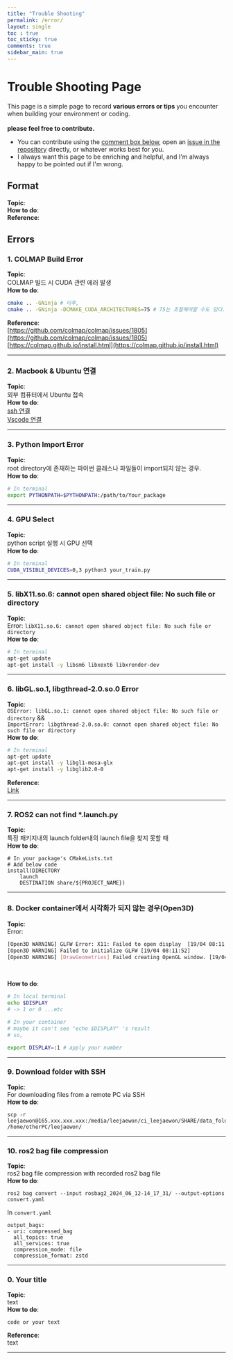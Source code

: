 ```yaml
---
title: "Trouble Shooting"
permalink: /error/
layout: single
toc : true
toc_sticky: true
comments: true
sidebar_main: true
---
```


# Trouble Shooting Page
This page is a simple page to record **various errors or tips** you encounter when building your environment or coding.<br><br>
**please feel free to contribute.**<br>
- You can contribute using the [comment box below](https://lee-jaewon.github.io/error/#:~:text=LinkedIn-,LEAVE%20A%20COMMENT,-FOLLOW%3A), open an [issue in the repository](https://github.com/Lee-JaeWon/Lee-JaeWon.github.io/issues) directly, or whatever works best for you.<br>
- I always want this page to be enriching and helpful, and I'm always happy to be pointed out if I'm wrong.

## Format

**Topic**:<br>
**How to do**:<br>
**Reference**:<br> 

## Errors
### 1. COLMAP Build Error
**Topic**:<br>
COLMAP 빌드 시 CUDA 관련 에러 발생<br>
**How to do**:
```bash
cmake .. -GNinja # 이후,
cmake .. -GNinja -DCMAKE_CUDA_ARCHITECTURES=75 # 75는 조절해야할 수도 있다.
```  
**Reference**:<br>
[https://github.com/colmap/colmap/issues/1805](https://github.com/colmap/colmap/issues/1805)<br>
[https://colmap.github.io/install.html](https://colmap.github.io/install.html)<br>

---

### 2. Macbook & Ubuntu 연결
**Topic**:<br>
외부 컴퓨터에서 Ubuntu 접속<br>
**How to do**:<br>
[ssh 연결](https://jooky.tistory.com/2)<br>
[Vscode 연결](https://bosungtea9416.tistory.com/entry/VScode%EB%A1%9C-%EC%84%9C%EB%B2%84%EC%97%90-SSH-%EC%9B%90%EA%B2%A9-%EC%A0%91%EC%86%8D%ED%95%98%EA%B8%B0)

---

### 3. Python Import Error
**Topic**:<br>
root directory에 존재하는 파이썬 클래스나 파일들이 import되지 않는 경우.<br>
**How to do**:<br>
```bash
# In terminal
export PYTHONPATH=$PYTHONPATH:/path/to/Your_package
```

---

### 4. GPU Select
**Topic**:<br>
python script 실행 시 GPU 선택<br>
**How to do**:<br>
```bash
# In terminal
CUDA_VISIBLE_DEVICES=0,3 python3 your_train.py
```

---

### 5. libX11.so.6: cannot open shared object file: No such file or directory
**Topic**:<br>
Error: `libX11.so.6: cannot open shared object file: No such file or directory`<br>
**How to do**:<br>
```bash
# In terminal
apt-get update
apt-get install -y libsm6 libxext6 libxrender-dev
```

---

### 6. libGL.so.1, libgthread-2.0.so.0 Error
**Topic**:<br>
`OSError: libGL.so.1: cannot open shared object file: No such file or directory` &&<br>
`ImportError: libgthread-2.0.so.0: cannot open shared object file: No such file or directory`<br>
**How to do**:<br>
```bash
# In terminal
apt-get update
apt-get install -y libgl1-mesa-glx
apt-get install -y libglib2.0-0
```
**Reference**:<br>
[Link](https://yuevelyne.tistory.com/entry/OpenCV-ImportError-libGLso1-cannot-open-shared-object-file-No-such-file-or-directory)<br>

---
### 7. ROS2 can not find *.launch.py
**Topic**:<br>
특정 패키지내의 launch folder내의 launch file을 찾지 못할 때<br>
**How to do**:
```
# In your package's CMakeLists.txt
# Add below code
install(DIRECTORY
  	launch
  	DESTINATION share/${PROJECT_NAME})
```

---
### 8. Docker container에서 시각화가 되지 않는 경우(Open3D)
**Topic**:<br>
Error:<br>
```bash
[Open3D WARNING] GLFW Error: X11: Failed to open display  [19/04 08:11:52]
[Open3D WARNING] Failed to initialize GLFW [19/04 08:11:52]
[Open3D WARNING] [DrawGeometries] Failed creating OpenGL window. [19/04 08:11:52]
```
<br>

**How to do**:

```bash
# In local terminal
echo $DISPLAY
# -> 1 or 0 ...etc
```

```bash
# In your container
# maybe it can't see "echo $DISPLAY" 's result
# so,

export DISPLAY=:1 # apply your number
```

---

### 9. Download folder with SSH
**Topic**:<br>
For downloading files from a remote PC via SSH<br>
**How to do**:
```
scp -r leejaewon@165.xxx.xxx.xxx:/media/leejaewon/ci_leejaewon/SHARE/data_folder /home/otherPC/leejaewon/
```

---

### 10. ros2 bag file compression
**Topic**:<br>
ros2 bag file compression with recorded ros2 bag file<br>
**How to do**:
```
ros2 bag convert --input rosbag2_2024_06_12-14_17_31/ --output-options convert.yaml
```
In `convert.yaml`
```
output_bags:
- uri: compressed_bag
  all_topics: true
  all_services: true
  compression_mode: file
  compression_format: zstd
```

---

### 0. Your title
**Topic**:<br>
text<br>
**How to do**:
```
code or your text
```
**Reference**:<br>
text<br>

---
